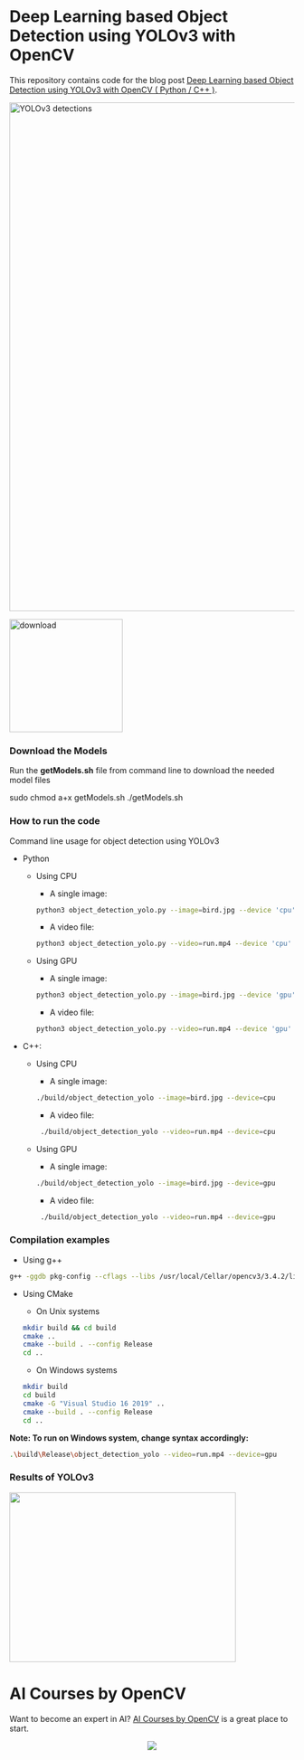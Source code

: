 # Deep Learning based Object Detection using YOLOv3 with OpenCV
This repository contains code for the blog post [Deep Learning based Object Detection using YOLOv3 with OpenCV ( Python / C++ )](https://learnopencv.com/deep-learning-based-object-detection-using-yolov3-with-opencv-python-c/).

<img src="https://learnopencv.com/wp-content/uploads/2018/08/nms-threshold-object-detection.gif" alt="YOLOv3 detections" width="900">

[<img src="https://learnopencv.com/wp-content/uploads/2022/07/download-button-e1657285155454.png" alt="download" width="200">](https://www.dropbox.com/scl/fo/nkpnbcnm3sb5ng6ndm9jx/h?dl=1&rlkey=0bav8t0u8wygk39fsa9hvg9jh)


### Download the Models

Run the **getModels.sh** file from command line to download the needed model files

  sudo chmod a+x getModels.sh
  ./getModels.sh


### How to run the code

Command line usage for object detection using YOLOv3 

* Python

  * Using CPU

    * A single image:
    ```bash
    python3 object_detection_yolo.py --image=bird.jpg --device 'cpu'
    ```

    * A video file:
     ```bash
     python3 object_detection_yolo.py --video=run.mp4 --device 'cpu'
     ```

  * Using GPU

    * A single image:
    ```bash
    python3 object_detection_yolo.py --image=bird.jpg --device 'gpu'
    ```

    * A video file:
     ```bash
     python3 object_detection_yolo.py --video=run.mp4 --device 'gpu'
     ```


* C++:

  * Using CPU

    * A single image:

    ```bash
    ./build/object_detection_yolo --image=bird.jpg --device=cpu
    ```

    * A video file:

    ```bash
     ./build/object_detection_yolo --video=run.mp4 --device=cpu
    ```

  * Using GPU

    * A single image:

    ```bash
    ./build/object_detection_yolo --image=bird.jpg --device=gpu
    ```

    * A video file:

    ```bash
     ./build/object_detection_yolo --video=run.mp4 --device=gpu
    ```


### Compilation examples

* Using g++
 
```bash
g++ -ggdb pkg-config --cflags --libs /usr/local/Cellar/opencv3/3.4.2/lib/pkgconfig/opencv.pc object_detection_yolo.cpp -o object_detection_yolo.out
```

* Using CMake

  * On Unix systems

  ```bash
  mkdir build && cd build
  cmake ..
  cmake --build . --config Release
  cd ..
  ```

  * On Windows systems

  ```bash
  mkdir build
  cd build
  cmake -G "Visual Studio 16 2019" ..
  cmake --build . --config Release
  cd ..
  ```

**Note: To run on Windows system, change syntax accordingly:**

```bash
.\build\Release\object_detection_yolo --video=run.mp4 --device=gpu
```

### Results of YOLOv3
<img src = "https://github.com/gulshan-mittal/learnopencv/blob/dev1/ObjectDetection-YOLO/bird_yolo_out_py.jpg" width = 400 height = 300/>


# AI Courses by OpenCV

Want to become an expert in AI? [AI Courses by OpenCV](https://opencv.org/courses/) is a great place to start. 

<a href="https://opencv.org/courses/">
<p align="center"> 
<img src="https://www.learnopencv.com/wp-content/uploads/2020/04/AI-Courses-By-OpenCV-Github.png">
</p>
</a>
